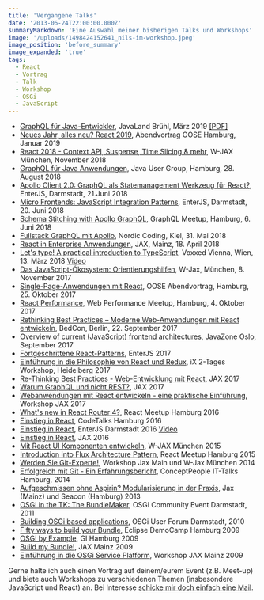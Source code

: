 ```yaml
---
title: 'Vergangene Talks'
date: '2013-06-24T22:00:00.000Z'
summaryMarkdown: 'Eine Auswahl meiner bisherigen Talks und Workshops'
image: '/uploads/1498424152641_nils-im-workshop.jpeg'
image_position: 'before_summary'
image_expanded: 'true'
tags:
  - React
  - Vortrag
  - Talk
  - Workshop
  - OSGi
  - JavaScript
---
```


- [GraphQL für Java-Entwickler](https://programm.javaland.eu/2019/#/scheduledEvent/569601), JavaLand Brühl, März 2019 [[PDF]](https://github.com/nilshartmann/graphql-examples/raw/master/java/talk/javaland-2019.pdf)
- [Neues Jahr, alles neu? React 2019](https://bit.ly/oose-react-2019), Abendvortrag OOSE Hamburg, Januar 2019
- [React 2018 - Context API, Suspense, Time Slicing & mehr](https://speakerdeck.com/nilshartmann/react-2018-context-api-suspense-time-slicing-and-mehr), W-JAX München, November 2018
- [GraphQL für Java Anwendungen](https://speakerdeck.com/nilshartmann/graphql-fur-java-anwendungen), Java User Group, Hamburg, 28. August 2018
- [Apollo Client 2.0: GraphQL als Statemanagement Werkzeug für React?](https://speakerdeck.com/nilshartmann/apollo-client-2-dot-0-graphql-als-state-management-werkzeug-fur-react), EnterJS, Darmstadt, 21.Juni 2018
- [Micro Frontends: JavaScript Integration Patterns](https://bit.ly/enterjs-micro-frontends), EnterJS, Darmstadt, 20. Juni 2018
- [Schema Stitching with Apollo GraphQL](https://speakerdeck.com/nilshartmann/schema-stitching-with-apollo-graphql), GraphQL Meetup, Hamburg, 6. Juni 2018
- [Fullstack GraphQL mit Apollo](https://speakerdeck.com/nilshartmann/full-stack-graphql-mit-apollo), Nordic Coding, Kiel, 31. Mai 2018
- [React in Enterprise Anwendungen](https://speakerdeck.com/nilshartmann/react-in-enterprise-anwendungen), JAX, Mainz, 18. April 2018
- [Let's type! A practical introduction to TypeScript](https://speakerdeck.com/nilshartmann/lets-type-a-practical-intro-to-typescript), Voxxed Vienna, Wien, 13. März 2018 [Video](https://youtu.be/IadZyDwfwWI)
- [Das JavaScript-Ökosystem: Orientierungshilfen](https://jax.de/web-development-javascript/das-javascript-oekosystem-orientierungshilfen/), W-Jax, München, 8. November 2017
- [Single-Page-Anwendungen mit React](https://www.oose.de/abendvortrag/single-page-anwendungen-mit-react/), OOSE Abendvortrag, Hamburg, 25. Oktober 2017
- [React Performance](href="https://www.meetup.com/de-DE/Hamburg-Web-Performance-Group/events/241264722/), Web Performance Meetup, Hamburg, 4. Oktober 2017
- [Rethinking Best Practices – Moderne Web-Anwendungen mit React entwickeln](http://bed-con.org/2017/talks/Rethinking-Best-Practices--Moderne-Web-Anwendungen-mit-React-entwickeln), BedCon, Berlin, 22. September 2017
- [Overview of current (JavaScript) frontend architectures](https://2017.javazone.no/program/5ddf7fcd3cdd41d78091f0677eb4eec0), JavaZone Oslo, September 2017
- [Fortgeschrittene React-Patterns](http://djcordhose.github.io/react-workshop/2017_enterjs_advanced.html#/), EnterJS 2017
- [Einführung in die Philosophie von React und Redux](http://bit.ly/react-ix), iX 2-Tages Workshop, Heidelberg 2017
- [Re-Thinking Best Practices - Web-Entwicklung mit React](https://github.com/nilshartmann/react-talk/raw/2017_05_11-Jax/react-talk.pdf),
  JAX 2017
- [Warum GraphQL und nicht REST?](https://djcordhose.github.io/graphql-sandbox/talk/2017_graphql_jax.html), JAX 2017
- [Webanwendungen mit React entwickeln - eine praktische Einführung](http://bit.ly/jax2017-react-workshop), Workshop JAX 2017
- [What's new in React Router 4?](http://bit.ly/react-rr4), React Meetup Hamburg 2016
- [Einstieg in React](http://bit.ly/react-codetalks), CodeTalks Hamburg 2016
- [Einstieg in React](https://github.com/nilshartmann/react-talk/raw/enterjs/react-talk.pdf), EnterJS Darmstadt 2016 [Video](https://vimeo.com/171738595)
- [Einstieg in React](https://github.com/nilshartmann/react-talk/raw/jax2016/react-talk.pdf), JAX 2016
- [Mit React UI Komponenten entwickeln](https://nilshartmann.net/uploads/mit_react_komponenten_entwickeln.pdf), W-JAX München 2015
- [Introduction into Flux Architecture Pattern](https://nilshartmann.net/uploads/flux-introduction.pdf), React Meetup Hamburg 2015
- [Werden Sie Git-Experte!](https://nilshartmann.net/uploads/WJax-Git-Powerworkshop.pdf), Workshop Jax Main und W-Jax München 2014
- [Erfolgreich mit Git - Ein Erfahrungsbericht](https://nilshartmann.net/uploads/IT-Talk-Concept-People-Erfolgreich-mit-Git.pdf), ConceptPeople IT-Talks Hamburg, 2014
- [Aufgeschmissen ohne Aspirin? Modularisierung in der Praxis](https://nilshartmann.net/uploads/aufgeschmissen-ohne-aspirin.pdf), Jax (Mainz) und Seacon (Hamburg) 2013
- [OSGi in the TK: The BundleMaker](https://nilshartmann.net/uploads/Hartmann-Wuetherich-OSGi_In_The_TK.pdf), OSGi Community Event Darmstadt, 2011
- [Building OSGi based applications](https://nilshartmann.net/uploads/ant4eclipse_osgi_2010.pdf), OSGi User Forum Darmstadt, 2010
- [Fifty ways to build your Bundle](http://www.slideshare.net/nilshartmann/fifty-ways-to-build-your-bundle), Eclipse DemoCamp Hamburg 2009
- [OSGi by Example](https://nilshartmann.net/uploads/osgi-by-example.pdf), GI Hamburg 2009
- [Build my Bundle!](https://nilshartmann.net/uploads/BuildMyBundle.pdf), JAX Mainz 2009
- [Einführung in die OSGi Service Platform](https://nilshartmann.net/uploads/Powerworkshop-OSGi-JAX2009.pdf), Workshop JAX Mainz 2009

Gerne halte ich auch einen Vortrag auf deinem/eurem Event (z.B. Meet-up) und biete auch Workshops zu verschiedenen Themen (insbesondere JavaScript und React) an. Bei Interesse [schicke mir doch einfach eine Mail](mailto:nils@nilshartmann.net).

